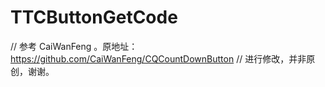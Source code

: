 # TTCButtonGetCode
//  参考 CaiWanFeng 。原地址：https://github.com/CaiWanFeng/CQCountDownButton
//  进行修改，并非原创，谢谢。
